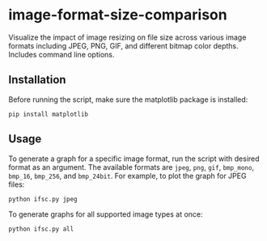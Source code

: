 # image-format-size-comparison
Visualize the impact of image resizing on file size across various image formats including JPEG, PNG, GIF, and different bitmap color depths. Includes command line options.

## Installation
Before running the script, make sure the matplotlib package is installed:

`pip install matplotlib`

## Usage
To generate a graph for a specific image format, run the script with desired format as an argument. The available formats are `jpeg`, `png`, `gif`, `bmp_mono`, `bmp_16`, `bmp_256`, and `bmp_24bit`. For example, to plot the graph for JPEG files:

`python ifsc.py jpeg`

To generate graphs for all supported image types at once:

`python ifsc.py all`
